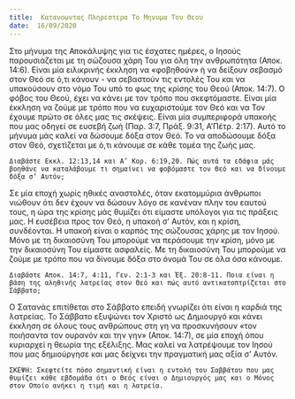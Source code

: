 ```yaml
---
title:  Κατανοωντας Πληρεστερα Το Μηνυμα Του Θεου
date:  16/09/2020
---
```


Στο μήνυμα της Αποκάλυψης για τις έσχατες ημέρες, ο Ιησούς παρουσιάζεται με τη σώζουσα χάρη Του για όλη την ανθρωπότητα (Αποκ. 14:6). Είναι μία ειλικρινής έκκληση να «φοβηθούν» ή να δείξουν σεβασμό στον Θεό σε ό,τι κάνουν - να σεβαστούν τις εντολές Του και να υπακούσουν στο νόμο Του υπό το φως της κρίσης του Θεού (Αποκ. 14:7). Ο φόβος του Θεού, έχει να κάνει με τον τρόπο που σκεφτόμαστε. Είναι μία έκκληση να ζούμε με τρόπο που να ευχαριστούμε τον Θεό και να Τον έχουμε πρώτο σε όλες μας τις σκέψεις. Είναι μία συμπεριφορά υπακοής που μας οδηγεί σε ευσεβή ζωή (Παρ. 3:7, Πράξ. 9:31, Α’Πέτρ. 2:17). Αυτό το μήνυμα μάς καλεί να δώσουμε δόξα στον Θεό. Το να αποδώσουμε δόξα στον Θεό, σχετίζεται με ό,τι κάνουμε σε κάθε τομέα της ζωής μας.

`Διαβάστε Εκκλ. 12:13,14 και Α’ Κορ. 6:19,20. Πώς αυτά τα εδάφια μάς βοηθάνε να καταλάβουμε τι σημαίνει να φοβόμαστε τον Θεό και να δίνουμε δόξα σ’ Αυτόν;`

Σε μία εποχή χωρίς ηθικές αναστολές, όταν εκατομμύρια άνθρωποι νιώθουν ότι δεν έχουν να δώσουν λόγο σε κανέναν πλην του εαυτού τους, η ώρα της κρίσης μάς θυμίζει ότι είμαστε υπόλογοι για τις πράξεις μας. Η ευσέβεια προς τον Θεό, η υπακοή σ’ Αυτόν, και η κρίση, συνδέονται. Η υπακοή είναι ο καρπός της σώζουσας χάρης με τον Ιησού. Μόνο με τη δικαιοσύνη Του μπορούμε να περάσουμε την κρίση, μόνο με την δικαιοσύνη Του είμαστε ασφαλείς. Με τη δικαιοσύνη Του μπορούμε να ζούμε με τρόπο που να δίνουμε δόξα στο όνομά Του σε όλα όσα κάνουμε.

`Διαβάστε Αποκ. 14:7, 4:11, Γεν. 2:1-3 και Έξ. 20:8-11. Ποια είναι η βάση της αληθινής λατρείας στον Θεό και πώς αυτό αντικατοπτρίζεται στο Σάββατο;`

Ο Σατανάς επιτίθεται στο Σάββατο επειδή γνωρίζει ότι είναι η καρδιά της λατρείας. Το Σάββατο εξυψώνει τον Χριστό ως Δημιουργό και κάνει έκκληση σε όλους τους ανθρώπους στη γη να προσκυνήσουν «τον ποιήσαντα τον ουρανόν και την γην» (Αποκ. 14:7), σε μία εποχή όπου κυριαρχεί η θεωρία της εξέλιξης. Μας καλεί να λατρέψουμε τον Ιησού που μας δημιούργησε και μας δείχνει την πραγματική μας αξία σ’ Αυτόν.

`ΣΚΕΨΗ: Σκεφτείτε πόσο σημαντική είναι η εντολή του Σαββάτου που μας θυμίζει κάθε εβδομάδα ότι ο Θεός είναι ο Δημιουργός μας και ο Μόνος στον Οποίο ανήκει η τιμή και η λατρεία.`